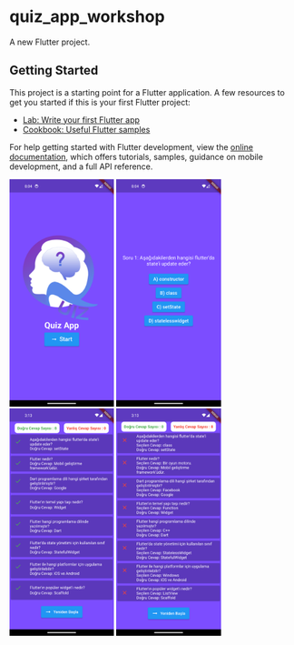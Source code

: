 # quiz_app_workshop

A new Flutter project.

## Getting Started


This project is a starting point for a Flutter application.
A few resources to get you started if this is your first Flutter project:

- [Lab: Write your first Flutter app](https://docs.flutter.dev/get-started/codelab)
- [Cookbook: Useful Flutter samples](https://docs.flutter.dev/cookbook)

For help getting started with Flutter development, view the
[online documentation](https://docs.flutter.dev/), which offers tutorials,
samples, guidance on mobile development, and a full API reference.

<img src="assets/01.png" height="400">
<img src="assets/02.png" height="400">
<img src="assets/03.png" height="400">
<img src="assets/04.png" height="400">